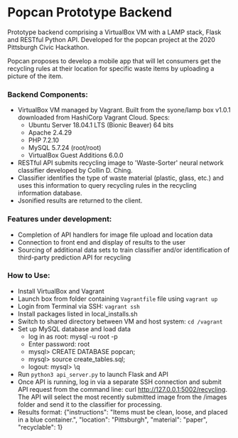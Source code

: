 # Popcan Prototype Backend 

Prototype backend comprising a VirtualBox VM with a LAMP stack, Flask and RESTful Python API. Developed for the popcan project at the 2020 Pittsburgh Civic Hackathon. 

Popcan proposes to develop a mobile app that will let consumers get the recycling rules at their location for specific waste items by uploading a picture of the item. 

### Backend Components:
* VirtualBox VM managed by Vagrant. Built from the syone/lamp box v1.0.1 downloaded from HashiCorp Vagrant Cloud. Specs:
  * Ubuntu Server 18.04.1 LTS (Bionic Beaver) 64 bits
  * Apache 2.4.29
  * PHP 7.2.10
  * MySQL 5.7.24 (root/root)
  * VirtualBox Guest Additions 6.0.0
* RESTful API submits recycling image to 'Waste-Sorter' neural network classifier developed by Collin D. Ching.
* Classifier identifies the type of waste material (plastic, glass, etc.) and uses this information to query recycling rules in the recycling information database.
* Jsonified results are returned to the client.

### Features under development:
* Completion of API handlers for image file upload and location data
* Connection to front end and display of results to the user
* Sourcing of additional data sets to train classifier and/or identification of third-party prediction API for recycling

### How to Use:

* Install VirtualBox and Vagrant
* Launch box from folder containing `Vagrantfile` file using `vagrant up`
* Login from Terminal via SSH: `vagrant ssh`
* Install packages listed in local_installs.sh
* Switch to shared directory between VM and host system: `cd /vagrant`
* Set up MySQL database and load data
    - log in as root: mysql -u root -p
    - Enter password: root
    - mysql> CREATE DATABASE popcan;
    - mysql> source create_tables.sql;
    - logout: mysql> \q
* Run `python3 api_server.py` to launch Flask and API
* Once API is running, log in via a separate SSH connection and submit API request from the command line: curl http://127.0.0.1:5002/recycling. The API will select the most recently submitted image from the /images folder and send it to the classifier for processing.
* Results format: {"instructions": "Items must be clean, loose, and placed in a blue container.", "location": "Pittsburgh", "material": "paper", "recyclable": 1}
